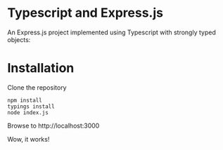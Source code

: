 Typescript and Express.js 
====================

An Express.js project implemented using Typescript with strongly typed objects:

# Installation

Clone the repository

```
npm install 
typings install
node index.js
```

Browse to http://localhost:3000

Wow, it works!